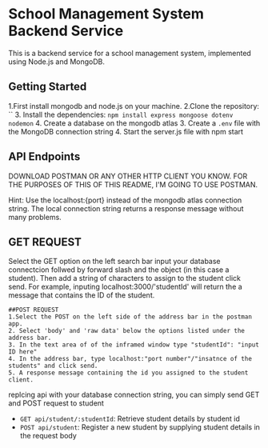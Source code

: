 # School Management System Backend Service

This is a backend service for a school management system, implemented using Node.js and MongoDB.

## Getting Started

1.First install mongodb and node.js on your machine. 
2.Clone the repository: ``
3. Install the dependencies: `npm install express mongoose dotenv nodemon`
4. Create a database on the mongodb atlas
3. Create a `.env` file with the MongoDB connection string
4. Start the server.js file with npm start

## API Endpoints
DOWNLOAD POSTMAN OR ANY OTHER HTTP CLIENT YOU  KNOW.
FOR THE PURPOSES OF THIS OF THIS README, I'M GOING TO USE POSTMAN.
   
   Hint: Use the localhost:{port} instead of the mongodb atlas connection string. The local connection string returns a response message without many problems.   

   ##  GET REQUEST
   Select the GET option on the left search bar input your database connectcion follwed by forward slash and the object (in this case a student). Then add a string of characters to assign to the student  click send. 
 For example, inputing localhost:3000/'studentId' will return the a message that contains the ID of the student.

    ##POST REQUEST
    1.Select the POST on the left side of the address bar in the postman app.
    2. Select 'body' and 'raw data' below the options listed under the address bar.
    3. In the text area of of the inframed window type "studentId": "input ID here"
    4. In the address bar, type localhost:"port number"/"insatnce of the students" and click send.
    5. A response message containing the id you assigned to the student client.



replcing api with your database connection string, you can simply send GET and POST request to student

- `GET api/student/:studentId`: Retrieve student details by student id
- `POST api/student`: Register a new student by supplying student details in the request body

